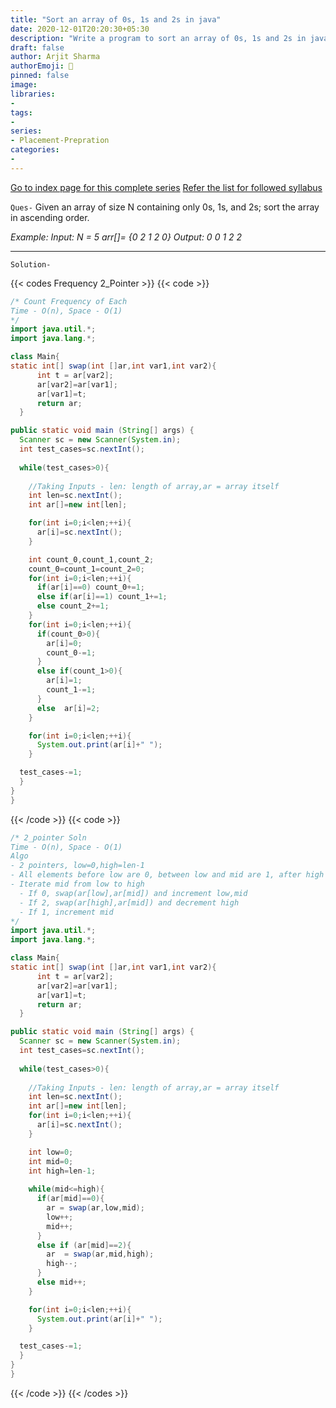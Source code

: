 ```yaml
---
title: "Sort an array of 0s, 1s and 2s in java"
date: 2020-12-01T20:20:30+05:30
description: "Write a program to sort an array of 0s, 1s and 2s in java"
draft: false
author: Arjit Sharma
authorEmoji: 🤖
pinned: false
image: 
libraries:
- 
tags:
- 
series:
- Placement-Prepration
categories:
- 
---
```


[Go to index page for this complete series](https://www.arjitsharma.com/posts/pp-index)
[Refer the list for followed syllabus](https://github.com/ArjitS1/Coding/blob/main/FINAL450.xlsx)


`Ques-` Given an array of size N containing only 0s, 1s, and 2s; sort the array in ascending order.
  
_Example:
Input: 
N = 5
arr[]= {0 2 1 2 0}
Output: 
0 0 1 2 2_

---


`Solution-`

{{< codes Frequency 2_Pointer >}}
  {{< code >}}
  ```java
/* Count Frequency of Each
Time - O(n), Space - O(1)
*/
import java.util.*;
import java.lang.*;

class Main{
  static int[] swap(int []ar,int var1,int var2){
        int t = ar[var2];
        ar[var2]=ar[var1];
        ar[var1]=t;
        return ar;
    }

  public static void main (String[] args) {
    Scanner sc = new Scanner(System.in);
    int test_cases=sc.nextInt();
    
    while(test_cases>0){
    
      //Taking Inputs - len: length of array,ar = array itself
      int len=sc.nextInt();
      int ar[]=new int[len];

      for(int i=0;i<len;++i){
        ar[i]=sc.nextInt();
      }

      int count_0,count_1,count_2;
      count_0=count_1=count_2=0;
      for(int i=0;i<len;++i){
        if(ar[i]==0) count_0+=1;
        else if(ar[i]==1) count_1+=1;
        else count_2+=1;
      }
      for(int i=0;i<len;++i){
        if(count_0>0){  
          ar[i]=0; 
          count_0-=1;
        }
        else if(count_1>0){ 
          ar[i]=1;
          count_1-=1;
        }
        else  ar[i]=2;          
      }

      for(int i=0;i<len;++i){
        System.out.print(ar[i]+" ");
      }

    test_cases-=1;
    }
  }
}
  ```
  {{< /code >}}
  {{< code >}}
  ```java
/* 2_pointer Soln
  Time - O(n), Space - O(1) 
Algo
  - 2 pointers, low=0,high=len-1
  - All elements before low are 0, between low and mid are 1, after high are 2
  - Iterate mid from low to high
    - If 0, swap(ar[low],ar[mid]) and increment low,mid
    - If 2, swap(ar[high],ar[mid]) and decrement high
    - If 1, increment mid
*/
import java.util.*;
import java.lang.*;

class Main{
  static int[] swap(int []ar,int var1,int var2){
        int t = ar[var2];
        ar[var2]=ar[var1];
        ar[var1]=t;
        return ar;
    }

  public static void main (String[] args) {
    Scanner sc = new Scanner(System.in);
    int test_cases=sc.nextInt();
    
    while(test_cases>0){
    
      //Taking Inputs - len: length of array,ar = array itself
      int len=sc.nextInt();
      int ar[]=new int[len];
      for(int i=0;i<len;++i){
        ar[i]=sc.nextInt();
      }

      int low=0;
      int mid=0;
      int high=len-1;
      
      while(mid<=high){
        if(ar[mid]==0){
          ar = swap(ar,low,mid);
          low++;
          mid++;
        }
        else if (ar[mid]==2){
          ar  = swap(ar,mid,high);
          high--;
        }
        else mid++;
      }

      for(int i=0;i<len;++i){
        System.out.print(ar[i]+" ");
      }

    test_cases-=1;
    }
  }
}
  ```
  {{< /code >}}
{{< /codes >}}
